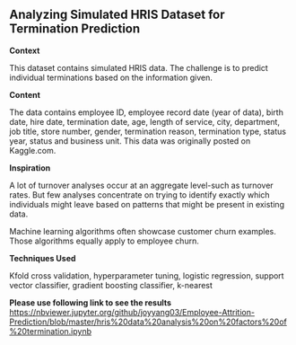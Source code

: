 ## Analyzing Simulated HRIS Dataset for Termination Prediction ##

**Context**

This dataset contains simulated HRIS data. The challenge is to predict individual terminations based on the information given.

**Content**

The data contains employee ID, employee record date (year of data), birth date, hire date, termination date, age, length of service, city, department, job title, store number, gender, termination reason, termination type, status year, status and business unit. This data was originally posted on Kaggle.com.

**Inspiration**

A lot of turnover analyses occur at an aggregate level-such as turnover rates. But few analyses concentrate on trying to identify exactly which individuals might leave based on patterns that might be present in existing data.

Machine learning algorithms often showcase customer churn examples. Those algorithms equally apply to employee churn.

**Techniques Used**

Kfold cross validation, hyperparameter tuning, logistic regression, support vector classifier, gradient boosting classifier, k-nearest 

**Please use following link to see the results**
https://nbviewer.jupyter.org/github/joyyang03/Employee-Attrition-Prediction/blob/master/hris%20data%20analysis%20on%20factors%20of%20termination.ipynb